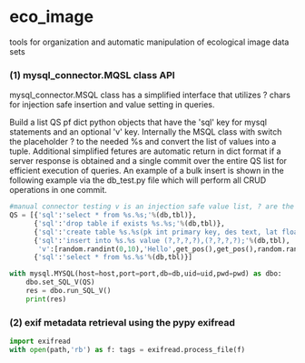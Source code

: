 # eco_image
tools for organization and automatic manipulation of ecological image data sets

### (1) mysql_connector.MQSL class API
mysql_connector.MSQL class has a simplified interface that utilizes ? chars for injection safe insertion and value setting in queries.

Build a list QS pf dict python objects that have the 'sql' key for mysql statements and an optional 'v' key.  Internally the MSQL class with switch the placeholder ? to the needed %s and convert the list of values into a tuple.  Additional simplified fetures are automatic return in dict format if a server response is obtained and a single commit over the entire QS list for efficient execution of queries. An example of a bulk insert is shown in the following example via the db_test.py file which will perform all CRUD operations in one commit.
```python
#manual connector testing v is an injection safe value list, ? are the positional holders for values
QS = [{'sql':'select * from %s.%s;'%(db,tbl)},
      {'sql':'drop table if exists %s.%s;'%(db,tbl)},
      {'sql':'create table %s.%s(pk int primary key, des text, lat float(10), lon float(10));'%(db,tbl)},
      {'sql':'insert into %s.%s value (?,?,?,?),(?,?,?,?);'%(db,tbl),
       'v':[random.randint(0,10),'Hello',get_pos(),get_pos(),random.randint(10,20),'Goodbye',get_pos(),get_pos()]},
      {'sql':'select * from %s.%s'%(db,tbl)}]

with mysql.MYSQL(host=host,port=port,db=db,uid=uid,pwd=pwd) as dbo:
    dbo.set_SQL_V(QS)
    res = dbo.run_SQL_V()
    print(res)

```
### (2) exif metadata retrieval using the pypy exifread
```python
import exifread
with open(path,'rb') as f: tags = exifread.process_file(f)
```
